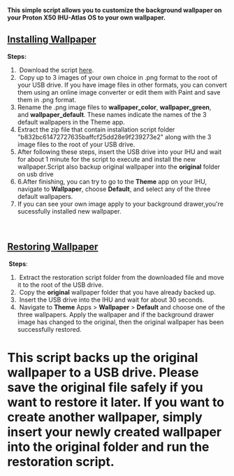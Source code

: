 <p dir="auto" data-sourcepos="1:1-1:122"><strong>This simple script allows you to customize the background wallpaper on your Proton X50 IHU-Atlas OS to your own wallpaper.</strong></p>
<h2 dir="auto"><a id="user-content-installing-wallpaper" class="anchor" href="https://github.com/silentshadow88/Mod-Wallpaper-for-Proton-X50-Atlas-OS/edit/main/README.md#installing-wallpaper"></a><span style="text-decoration: underline;"><strong>Installing Wallpaper</strong></span></h2>
<p><strong>Steps:</strong></p>
<ol>
<li dir="auto">&nbsp;Download the script&nbsp;<a href="https://drive.google.com/file/d/1TjxV2UE5Y76gNvKHD2fYUWFLPyG90p-s/view?usp=share_link" rel="nofollow">here</a>.</li>
<li dir="auto">&nbsp;Copy up to 3 images of your own choice in .png format to the root of your USB drive. If you have image files in other formats, you can convert them using an online image converter or edit them with Paint and save them in .png format.</li>
<li dir="auto">Rename the .png image files to&nbsp;<strong>wallpaper_color</strong>,&nbsp;<strong>wallpaper_green</strong>, and&nbsp;<strong>wallpaper_default</strong>. These names indicate the names of the 3 default wallpapers in the Theme app.</li>
<li dir="auto">Extract the zip file that contain installation script folder "b832bc61472727635baffcf25dd28e9f239273e2" along with the 3 image files to the root of your USB drive.</li>
<li dir="auto">After following these steps, insert the USB drive into your IHU and wait for about 1 minute for the script to execute and install the new wallpaper.Script also backup original wallpaper into the&nbsp;<strong>original</strong>&nbsp;folder on usb drive</li>
<li dir="auto">6.After finishing, you can try to go to the&nbsp;<strong>Theme</strong>&nbsp;app on your IHU, navigate to&nbsp;<strong>Wallpaper</strong>, choose&nbsp;<strong>Default</strong>, and select any of the three default wallpapers.</li>
<li dir="auto">If you can see your own image apply to your background drawer,you're sucessfully installed new wallpaper.</li>
</ol>
<p>&nbsp;</p>
<h2><span style="text-decoration: underline;"><strong>Restoring Wallpaper</strong></span></h2>
<p dir="auto"><strong>&nbsp;</strong><strong>Steps</strong>:</p>
<div dir="auto">
<div dir="auto">
<div dir="auto">
<div dir="auto">
<div dir="auto">
<div dir="auto">
<ol dir="auto">
<li>&nbsp;Extract the restoration script folder from the downloaded file and move it to the root of the USB drive.</li>
<li>&nbsp;Copy the&nbsp;<strong>original</strong>&nbsp;wallpaper folder that you have already backed up.</li>
<li>&nbsp;Insert the USB drive into the IHU and wait for about 30 seconds.</li>
<li>&nbsp;Navigate to&nbsp;<strong>Theme</strong>&nbsp;Apps &gt;&nbsp;<strong>Wallpaper</strong>&nbsp;&gt;&nbsp;<strong>Default</strong>&nbsp;and choose one of the three wallpapers. Apply the wallpaper and if the background drawer image has changed to the original, then the original wallpaper has been successfully restored.</li>
</ol>
<h1>This script backs up the original wallpaper to a USB drive. Please save the original file safely if you want to restore it later. If you want to create another wallpaper, simply insert your newly created wallpaper into the original folder and run the restoration script.</h1>
</div>
</div>
</div>
</div>
</div>
</div>
